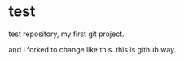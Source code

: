 test
====

test repository, my first git project.

and I forked to change like this. this is github way.